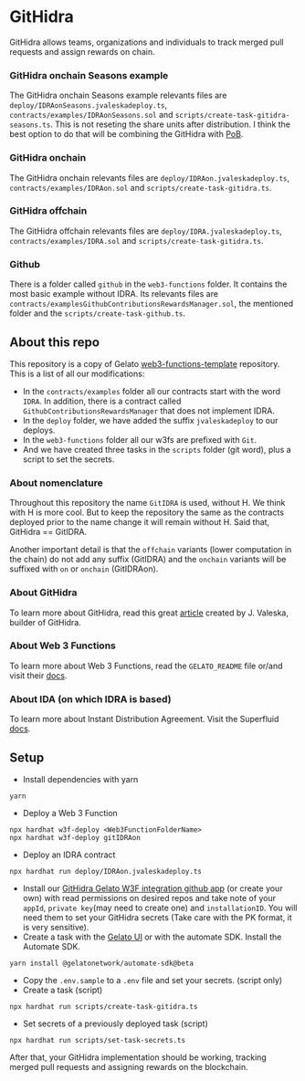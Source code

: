 # GitHidra
GitHidra allows teams, organizations and individuals to track merged pull requests and assign rewards on chain.

### GitHidra onchain Seasons example
The GitHidra onchain Seasons example relevants files are `deploy/IDRAonSeasons.jvaleskadeploy.ts`, `contracts/examples/IDRAonSeasons.sol` and 
`scripts/create-task-gitidra-seasons.ts`.
This is not reseting the share units after distribution. I think the best option to do that will be
combining the GitHidra with [PoB](https://github.com/jvaleskadevs/pob).

### GitHidra onchain
The GitHidra onchain relevants files are `deploy/IDRAon.jvaleskadeploy.ts`, `contracts/examples/IDRAon.sol` and 
`scripts/create-task-gitidra.ts`.

### GitHidra offchain
The GitHidra offchain relevants files are `deploy/IDRA.jvaleskadeploy.ts`, `contracts/examples/IDRA.sol` and 
`scripts/create-task-gitidra.ts`.

### Github
There is a folder called `github` in the `web3-functions` folder. It contains the most basic example without IDRA.
Its relevants files are `contracts/examplesGithubContributionsRewardsManager.sol`, the mentioned folder and the `scripts/create-task-github.ts`.


## About this repo
This repository is a copy of Gelato [web3-functions-template](https://github.com/gelatodigital/web3-functions-template) repository.
This is a list of all our modifications:
- In the `contracts/examples` folder all our contracts start with the word `IDRA`. In addition,
there is a contract called `GithubContributionsRewardsManager` that does not implement IDRA.
- In the `deploy` folder, we have added the suffix `jvaleskadeploy` to our deploys.
- In the `web3-functions` folder all our w3fs are prefixed with `Git`.
- And we have created three tasks in the `scripts` folder (git word), plus a script to set the secrets.

### About nomenclature
Throughout this repository the name `GitIDRA` is used, without H. We think with H is more cool. 
But to keep the repository the same as the contracts deployed prior to the name change 
it will remain without H. Said that, GitHidra == GitIDRA.

Another important detail is that the `offchain` variants (lower computation in the chain)
do not add any suffix (GitIDRA) and the `onchain` variants will be suffixed with `on` or `onchain` (GitIDRAon).

### About GitHidra
To learn more about GitHidra, read this great [article](https://eggplant-crowley-6f3.notion.site/GITHIDRA-99ebc24d7cc84022b12062c2483ec2ab) created by J. Valeska, builder of GitHidra.

### About Web 3 Functions
To learn more about Web 3 Functions, read the `GELATO_README` file or/and visit their [docs](https://docs.gelato.network/developer-services/web3-functions).

### About IDA (on which IDRA is based)
To learn more about Instant Distribution Agreement. Visit the Superfluid [docs](https://docs.superfluid.finance/superfluid/protocol-overview/in-depth-overview/super-agreements/instant-distribution-agreement-ida).


## Setup

- Install dependencies with yarn
```
yarn
```
- Deploy a Web 3 Function
```
npx hardhat w3f-deploy <Web3FunctionFolderName>
npx hardhat w3f-deploy gitIDRAon
```
- Deploy an IDRA contract
```
npx hardhat run deploy/IDRAon.jvaleskadeploy.ts
```
- Install our [GitHidra Gelato W3F integration github app](https://github.com/apps/gelato-w3f-integration) (or create your own) with read permissions
on desired repos and take note of your `appId`, `private key`(may need to create one) and `installationID`.
You will need them to set your GitHidra secrets (Take care with the PK format, it is very sensitive).
- Create a task with the [Gelato UI](https://beta.app.gelato.network/) or with the automate SDK. Install the Automate SDK.
```
yarn install @gelatonetwork/automate-sdk@beta
```
- Copy the `.env.sample` to a `.env` file and set your secrets. (script only)
- Create a task (script)
```
npx hardhat run scripts/create-task-gitidra.ts
```
- Set secrets of a previously deployed task (script)
```
npx hardhat run scripts/set-task-secrets.ts
```

After that, your GitHidra implementation should be working, tracking merged pull requests and assigning rewards on the blockchain.
